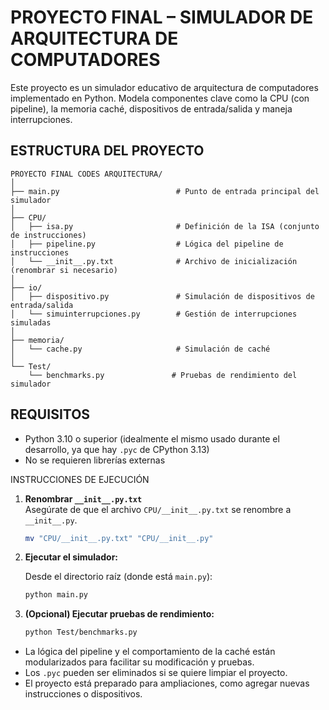 # PROYECTO FINAL – SIMULADOR DE ARQUITECTURA DE COMPUTADORES

Este proyecto es un simulador educativo de arquitectura de computadores implementado en Python. Modela componentes clave como la CPU (con pipeline), la memoria caché, dispositivos de entrada/salida y maneja interrupciones.

##  ESTRUCTURA DEL PROYECTO

```
PROYECTO FINAL CODES ARQUITECTURA/
│
├── main.py                          # Punto de entrada principal del simulador
│
├── CPU/
│   ├── isa.py                       # Definición de la ISA (conjunto de instrucciones)
│   ├── pipeline.py                  # Lógica del pipeline de instrucciones
│   └── __init__.py.txt              # Archivo de inicialización (renombrar si necesario)
│
├── io/
│   ├── dispositivo.py               # Simulación de dispositivos de entrada/salida
│   └── simuinterrupciones.py        # Gestión de interrupciones simuladas
│
├── memoria/
│   └── cache.py                     # Simulación de caché
│
└── Test/
    └── benchmarks.py               # Pruebas de rendimiento del simulador
```

## REQUISITOS

- Python 3.10 o superior (idealmente el mismo usado durante el desarrollo, ya que hay `.pyc` de CPython 3.13)
- No se requieren librerías externas

INSTRUCCIONES DE EJECUCIÓN

1. **Renombrar `__init__.py.txt`**  
   Asegúrate de que el archivo `CPU/__init__.py.txt` se renombre a `__init__.py`.

   ```bash
   mv "CPU/__init__.py.txt" "CPU/__init__.py"
   ```

2. **Ejecutar el simulador:**

   Desde el directorio raíz (donde está `main.py`):

   ```bash
   python main.py
   ```

3. **(Opcional) Ejecutar pruebas de rendimiento:**

   ```bash
   python Test/benchmarks.py
   ```

- La lógica del pipeline y el comportamiento de la caché están modularizados para facilitar su modificación y pruebas.
- Los `.pyc` pueden ser eliminados si se quiere limpiar el proyecto.
- El proyecto está preparado para ampliaciones, como agregar nuevas instrucciones o dispositivos.
